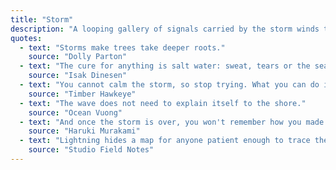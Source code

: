 ```yaml
---
title: "Storm"
description: "A looping gallery of signals carried by the storm winds that shape our practice."
quotes:
  - text: "Storms make trees take deeper roots."
    source: "Dolly Parton"
  - text: "The cure for anything is salt water: sweat, tears or the sea."
    source: "Isak Dinesen"
  - text: "You cannot calm the storm, so stop trying. What you can do is calm yourself."
    source: "Timber Hawkeye"
  - text: "The wave does not need to explain itself to the shore."
    source: "Ocean Vuong"
  - text: "And once the storm is over, you won't remember how you made it through, how you managed to survive."
    source: "Haruki Murakami"
  - text: "Lightning hides a map for anyone patient enough to trace the afterimage."
    source: "Studio Field Notes"
---
```

